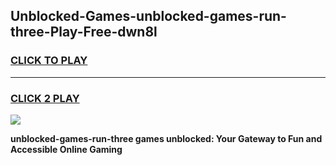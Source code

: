 
## Unblocked-Games-unblocked-games-run-three-Play-Free-dwn8l
<h3>
<a href="https://premium76.site?title=unblocked-games-run-three&ref=15A">CLICK TO PLAY</a></h3>
<hr>

<h3>
<a href="https://premium76.site?title=unblocked-games-run-three&ref=15A">CLICK 2 PLAY</a>
  
</h3>

<a href="https://premium76.site?title=unblocked-games-run-three&ref=15A"><img src="https://clearcache.store/games.png"></a>


**unblocked-games-run-three games unblocked: Your Gateway to Fun and Accessible Online Gaming**
